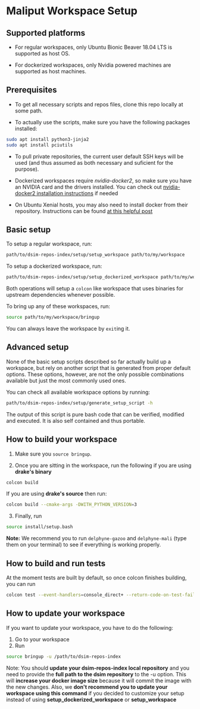 # Maliput Workspace Setup

## Supported platforms

* For regular workspaces, only Ubuntu Bionic Beaver 18.04 LTS is supported as host OS.

* For dockerized workspaces, only Nvidia powered machines are supported as host machines.

## Prerequisites

* To get all necessary scripts and repos files, clone this repo locally at some path.

* To actually use the scripts, make sure you have the following packages installed:

```sh
sudo apt install python3-jinja2
sudo apt install pciutils
```

* To pull private repositories, the current user default SSH keys will be used (and thus assumed as both necessary and suficient for the purpose).

* Dockerized workspaces require *nvidia-docker2*, so make sure you have an NVIDIA card and the drivers installed.
You can check out [nvidia-docker2 installation instructions](https://github.com/nvidia/nvidia-docker/wiki/Installation-(version-2.0)) if needed
* On Ubuntu Xenial hosts, you may also need to install docker from their repository. Instructions can be found
[at this helpful post](https://gist.github.com/Brainiarc7/a8ab5f89494d053003454efc3be2d2ef)

## Basic setup

To setup a regular workspace, run:

```sh
path/to/dsim-repos-index/setup/setup_workspace path/to/my/workspace
```

To setup a dockerized workspace, run:

```sh
path/to/dsim-repos-index/setup/setup_dockerized_workspace path/to/my/workspace
```

Both operations will setup a `colcon` like workspace that uses binaries for
upstream dependencies whenever possible.

To bring up any of these workspaces, run:

```sh
source path/to/my/workspace/bringup
```

You can always leave the workspace by `exit`ing it.

## Advanced setup

None of the basic setup scripts described so far actually build up a workspace, but rely
on another script that is generated from proper default options. These options, however,
are not the only possible combinations available but just the most commonly used ones.

You can check all available workspace options by running:

```sh
path/to/dsim-repos-index/setup/generate_setup_script -h
```

The output of this script is pure bash code that can be verified, modified and executed. It
is also self contained and thus portable.

## How to build your workspace

1. Make sure you `source bringup`.

2. Once you are sitting in the workspace, run the following if you are using **drake's binary**

```sh
colcon build
```
If you are using **drake's source** then run:
```sh
colcon build --cmake-args -DWITH_PYTHON_VERSION=3
```

3. Finally, run
```sh
source install/setup.bash
```

**Note:** We recommend you to run `delphyne-gazoo` and `delphyne-mali` (type them on your terminal) to see if everything is working properly.

## How to build and run tests

At the moment tests are built by default, so once colcon finishes building, you can run
```sh
colcon test --event-handlers=console_direct+ --return-code-on-test-failure --packages-skip PROJ4
```

## How to update your workspace

If you want to update your workspace, you have to do the following:

1. Go to your workspace
2. Run
```sh
source bringup -u /path/to/dsim-repos-index
```
Note: You should **update your dsim-repos-index local repository** and you need to provide the **full path to the dsim repository** to the -u option. This will **increase
your docker image size** because it will commit the image with the new changes.
Also, we **don't recommend you to update your workspace using this command** if you decided to customize your setup instead of using **setup_dockerized_workspace** or **setup_workspace**

